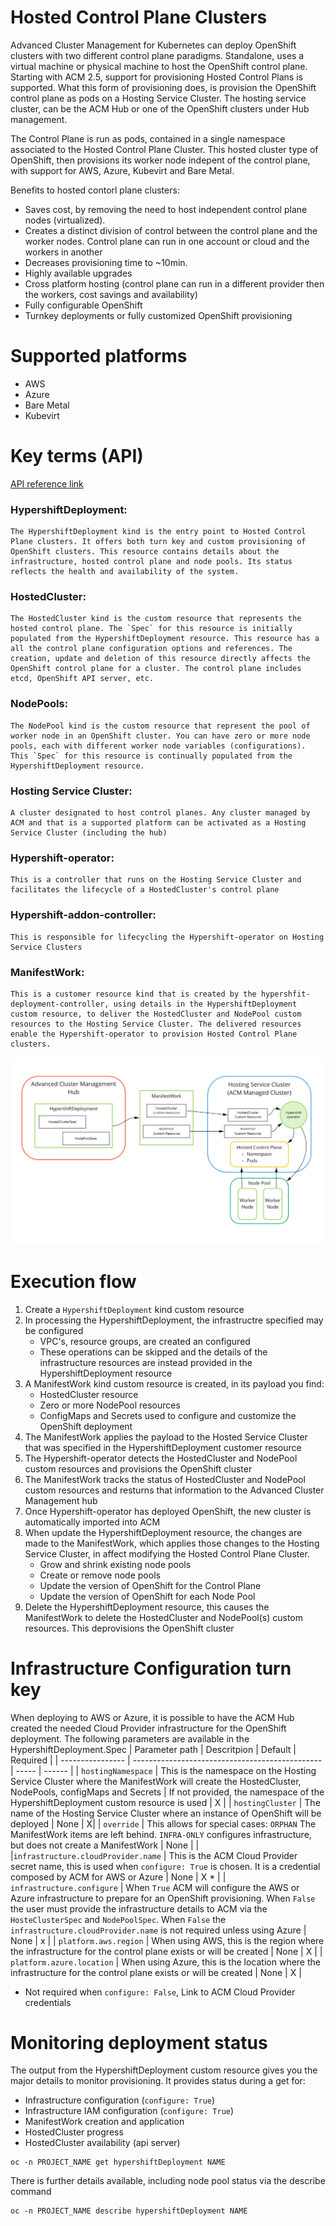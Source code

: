 # Hosted Control Plane Clusters
Advanced Cluster Management for Kubernetes can deploy OpenShift clusters with two different control plane paradigms.  Standalone, uses a virtual machine or physical machine to host the OpenShift control plane.  Starting with ACM 2.5, support for provisioning Hosted Control Plans is supported.  What this form of provisioning does, is provision the OpenShift control plane as pods on a Hosting Service Cluster.  The hosting service cluster, can be the ACM Hub or one of the OpenShift clusters under Hub management.

The Control Plane is run as pods, contained in a single namespace associated to the Hosted Control Plane Cluster.  This hosted cluster type of OpenShift, then provisions its worker node indepent of the control plane, with support for AWS, Azure, Kubevirt and Bare Metal.

Benefits to hosted contorl plane clusters:
  * Saves cost, by removing the need to host independent control plane nodes (virtualized).
  * Creates a distinct division of control between the control plane and the worker nodes. Control plane can run in one account or cloud and the workers in another
  * Decreases provisioning time to ~10min.
  * Highly available upgrades
  * Cross platform hosting (control plane can run in a different provider then the workers, cost savings and availability)
  * Fully configurable OpenShift
  * Turnkey deployments or fully customized OpenShift provisioning

# Supported platforms
* AWS
* Azure
* Bare Metal
* Kubevirt

# Key terms (API)
[API reference link](tba)

### HypershiftDeployment:
    The HypershiftDeployment kind is the entry point to Hosted Control Plane clusters. It offers both turn key and custom provisioning of OpenShift clusters. This resource contains details about the infrastructure, hosted control plane and node pools. Its status reflects the health and availability of the system.

### HostedCluster:
    The HostedCluster kind is the custom resource that represents the hosted control plane. The `Spec` for this resource is initially populated from the HypershiftDeployment resource. This resource has a all the control plane configuration options and references. The creation, update and deletion of this resource directly affects the OpenShift control plane for a cluster. The control plane includes etcd, OpenShift API server, etc.

### NodePools:
    The NodePool kind is the custom resource that represent the pool of worker node in an OpenShift cluster. You can have zero or more node pools, each with different worker node variables (configurations). This `Spec` for this resource is continually populated from the HypershiftDeployment resource.

### Hosting Service Cluster:
    A cluster designated to host control planes. Any cluster managed by ACM and that is a supported platform can be activated as a Hosting Service Cluster (including the hub)

### Hypershift-operator:
    This is a controller that runs on the Hosting Service Cluster and facilitates the lifecycle of a HostedCluster's control plane

### Hypershift-addon-controller:
    This is responsible for lifecycling the Hypershift-operator on Hosting Service Clusters

### ManifestWork:
    This is a customer resource kind that is created by the hypershfit-deployment-controller, using details in the HypershiftDeployment custom resource, to deliver the HostedCluster and NodePool custom resources to the Hosting Service Cluster. The delivered resources enable the Hypershift-operator to provision Hosted Control Plane clusters.

![HypershiftDeployment flow](./hostedcontrolplanecluster-flow.jpg)

# Execution flow
1. Create a `HypershiftDeployment` kind custom resource
2. In processing the HypershiftDeployment, the infrastructre specified may be configured
   * VPC's, resource groups, are created an configured
   * These operations can be skipped and the details of the infrastructure resources are instead provided in the HypershiftDeployment resource
3. A ManifestWork kind custom resource is created, in its payload you find:
    * HostedCluster resource
    * Zero or more NodePool resources
    * ConfigMaps and Secrets used to configure and customize the OpenShift deployment
4. The ManifestWork applies the payload to the Hosted Service Cluster that was specified in the HypershiftDeployment customer resource
5. The Hypershift-operator detects the HostedCluster and NodePool custom resources and provisions the OpenShift cluster
6. The ManifestWork tracks the status of HostedCluster and NodePool custom resources and resturns that information to the Advanced Cluster Management hub
7. Once Hypershift-operator has deployed OpenShift, the new cluster is automatically imported into ACM
8. When update the HypershiftDeployment resource, the changes are made to the ManifestWork, which applies those changes to the Hosting Service Cluster, in affect modifying the Hosted Control Plane Cluster.
    * Grow and shrink existing node pools
    * Create or remove node pools
    * Update the version of OpenShift for the Control Plane
    * Update the version of OpenShift for each Node Pool
9. Delete the HypershiftDeployment resource, this causes the ManifestWork to delete the HostedCluster and NodePool(s) custom resources. This deprovisions the OpenShift cluster

# Infrastructure Configuration turn key
When deploying to AWS or Azure, it is possible to have the ACM Hub created the needed Cloud Provider infrastructure for the OpenShift deployment. The following parameters are available in the HypershiftDeployment.Spec
| Parameter path     | Descritpion                                       | Default | Required |
| ---------------- | ----------------------------------------------- | ----- | ------ |
| `hostingNamespace` | This is the namespace on the Hosting Service Cluster where the ManifestWork will create the HostedCluster, NodePools, configMaps and Secrets | If not provided, the namespace of the HypershiftDeployment custom resource is used | X |
| `hostingCluster`   | The name of the Hosting Service Cluster where an instance of OpenShift will be deployed | None | X|
| `override`         | This allows for special cases: `ORPHAN` The ManifestWork items are left behind. `INFRA-ONLY` configures infrastructure, but does not create a ManifestWork | None | |
|`infrastructure.cloudProvider.name` | This is the ACM Cloud Provider secret name, this is used when `configure: True` is chosen. It is a credential composed by ACM for AWS or Azure | None | X * |
| `infrastructure.configure` | When `True` ACM will configure the AWS or Azure infrastructure to prepare for an OpenShift provisioning. When `False` the user must provide the infrastructure details to ACM via the `HosteClusterSpec` and `NodePoolSpec`. When `False` the `infrastructure.cloudProvider.name` is not required unless using Azure | None | x |
| `platform.aws.region` | When using AWS, this is the region where the infrastructure for the control plane exists or will be created | None | X |
| `platform.azure.location` | When using Azure, this is the location where the infrastructure for the control plane exists or will be created | None | X |
* Not required when `configure: False`, Link to ACM Cloud Provider credentials

# Monitoring deployment status
The output from the HypershiftDeployment custom resource gives you the major details to monitor provisioning.
It provides status during a get for:
* Infrastructure configuration (`configure: True`)
* Infrastructure IAM configuration (`configure: True`)
* ManifestWork creation and application
* HostedCluster progress
* HostedCluster availability (api server)

```shell
oc -n PROJECT_NAME get hypershiftDeployment NAME
```

There is further details available, including node pool status via the describe command
```shell
oc -n PROJECT_NAME describe hypershiftDeployment NAME
```
